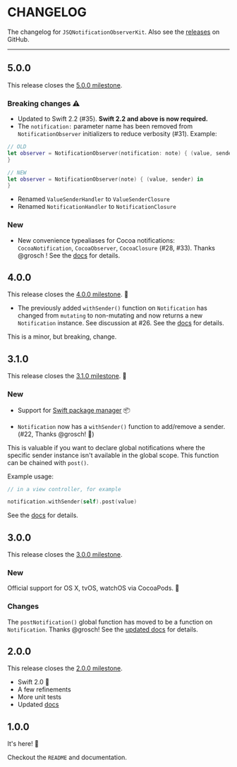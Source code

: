 # CHANGELOG

The changelog for `JSQNotificationObserverKit`. Also see the [releases](https://github.com/jessesquires/JSQNotificationObserverKit/releases) on GitHub.

--------------------------------------

5.0.0
-----

This release closes the [5.0.0 milestone](https://github.com/jessesquires/JSQNotificationObserverKit/issues?utf8=✓&q=milestone%3A5.0.0+).

### Breaking changes :warning: 

- Updated to Swift 2.2 (#35). **Swift 2.2 and above is now required.**
- The `notification:` parameter name has been removed from `NotificationObserver` initializers to reduce verbosity (#31). Example:

````swift
// OLD
let observer = NotificationObserver(notification: note) { (value, sender) in
}

// NEW
let observer = NotificationObserver(note) { (value, sender) in
}
````

- Renamed `ValueSenderHandler` to `ValueSenderClosure`
- Renamed `NotificationHandler` to `NotificationClosure`

### New 

- New convenience typealiases for Cocoa notifications: `CocoaNotification`, `CocoaObserver`, `CocoaClosure` (#28, #33). Thanks @grosch ! See the [docs](http://www.jessesquires.com/JSQNotificationObserverKit/) for details.

4.0.0
-----

This release closes the [4.0.0 milestone](https://github.com/jessesquires/JSQNotificationObserverKit/issues?q=milestone%3A4.0.0). :tada:

* The previously added `withSender()` function on `Notification` has changed from `mutating` to non-mutating and now returns a new `Notification` instance. See discussion at #26. See the [docs](http://www.jessesquires.com/JSQNotificationObserverKit/Structs/Notification.html#/s:FV26JSQNotificationObserverKit12Notification10withSenderu0_Rq0_Ss9AnyObject_FGS0_q_q0__FGSqq0__GS0_q_q0__) for details.

This is a minor, but breaking, change.

3.1.0
-----

This release closes the [3.1.0 milestone](https://github.com/jessesquires/JSQNotificationObserverKit/issues?q=milestone%3A3.1.0). :tada:

### New

* Support for [Swift package manager](https://github.com/apple/swift-package-manager) :package:

* `Notification` now has a `withSender()` function to add/remove a sender. (#22, Thanks @grosch! :clap:)

This is valuable if you want to declare global notifications where the specific sender instance isn't available in the global scope. This function can be chained with `post()`.

Example usage:

```swift
// in a view controller, for example

notification.withSender(self).post(value)
```

See the [docs](http://www.jessesquires.com/JSQNotificationObserverKit/Structs/Notification.html#/s:FV26JSQNotificationObserverKit12Notification10withSenderu0_Rq0_Ss9AnyObject_FRGS0_q_q0__FGSqq0__GS0_q_q0__) for details.

3.0.0
-----

This release closes the [3.0.0 milestone](https://github.com/jessesquires/JSQNotificationObserverKit/issues?q=milestone%3A3.0.0).

### New

Official support for OS X, tvOS, watchOS via CocoaPods. :tada:

### Changes

The `postNotification()` global function has moved to be a function on `Notification`. Thanks @grosch!
See the [updated docs](http://www.jessesquires.com/JSQNotificationObserverKit/Structs/Notification.html) for details.

2.0.0
-----

This release closes the [2.0.0 milestone](https://github.com/jessesquires/JSQNotificationObserverKit/issues?q=milestone%3A2.0.0).

- Swift 2.0 :tada:
- A few refinements
- More unit tests
- Updated [docs](http://www.jessesquires.com/JSQNotificationObserverKit)

1.0.0
-----

It's here! :tada:

Checkout the `README` and documentation.
